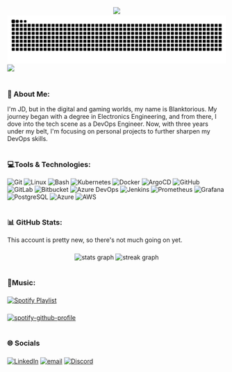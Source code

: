 <div align="center">
  <img height="" src="images/introduction.gif"  />
  
</div>
<img src="https://raw.githubusercontent.com/blanktorious/blanktorious/output/snake.svg" alt="Snake animation" />

<div align="left">
  <img src="https://visitor-badge.laobi.icu/badge?page_id=maurodesouza.maurodesouza&"  />
</div>

###

# <h3>💫 About Me:</h3>
I'm JD, but in the digital and gaming worlds, my name is Blanktorious. My journey began with a degree in Electronics Engineering, and from there, I dove into the tech scene as a DevOps Engineer. Now, with three years under my belt, I'm focusing on personal projects to further sharpen my DevOps skills.

###

# <h3>💻Tools & Technologies:</h3>
![Git](https://img.shields.io/badge/git-%23F05033.svg?style=for-the-badge&logo=git&logoColor=white)
![Linux](https://img.shields.io/badge/linux-%23FCC624.svg?style=for-the-badge&logo=linux&logoColor=black)
![Bash](https://img.shields.io/badge/bash-%234EAA25.svg?style=for-the-badge&logo=gnu-bash&logoColor=white)
![Kubernetes](https://img.shields.io/badge/kubernetes-%23326ce5.svg?style=for-the-badge&logo=kubernetes&logoColor=white)
![Docker](https://img.shields.io/badge/docker-%232496ED.svg?style=for-the-badge&logo=docker&logoColor=white)
![ArgoCD](https://img.shields.io/badge/argocd-%23315DF7.svg?style=for-the-badge&logo=argocd&logoColor=white)
![GitHub](https://img.shields.io/badge/github-%23181717.svg?style=for-the-badge&logo=github&logoColor=white)
![GitLab](https://img.shields.io/badge/gitlab-%23FCA121.svg?style=for-the-badge&logo=gitlab&logoColor=white)
![Bitbucket](https://img.shields.io/badge/bitbucket-%230052CC.svg?style=for-the-badge&logo=bitbucket&logoColor=white)
![Azure DevOps](https://img.shields.io/badge/azure_devops-%230078D4.svg?style=for-the-badge&logo=azure-devops&logoColor=white)
![Jenkins](https://img.shields.io/badge/jenkins-%23D24939.svg?style=for-the-badge&logo=jenkins&logoColor=white)
![Prometheus](https://img.shields.io/badge/prometheus-%23E6522C.svg?style=for-the-badge&logo=prometheus&logoColor=white)
![Grafana](https://img.shields.io/badge/grafana-%23F46800.svg?style=for-the-badge&logo=grafana&logoColor=white)
![PostgreSQL](https://img.shields.io/badge/postgresql-%23336791.svg?style=for-the-badge&logo=postgresql&logoColor=white)
![Azure](https://img.shields.io/badge/azure-%230072C6.svg?style=for-the-badge&logo=microsoftazure&logoColor=white)
![AWS](https://img.shields.io/badge/AWS-%23FF9900.svg?style=for-the-badge&logo=amazon-aws&logoColor=white)

###

# <h3>📊 GitHub Stats:</h3>
This account is pretty new, so there's not much going on yet.

###

<div align="center">
  <img src="https://github-readme-stats.vercel.app/api?username=blanktorious&hide_title=true&hide_rank=true&show_icons=true&include_all_commits=true&count_private=true&disable_animations=false&theme=gotham&hide_border=false" height="150" alt="stats graph"  />
  <img src="https://streak-stats.demolab.com?user=blanktorious&locale=en&mode=daily&theme=gotham&hide_border=false&border_radius=5&date_format=M%20j%5B,%20Y%5D" height="150" alt="streak graph"  />
</div>

###

# <h3>🎵Music:</h3>

###

[![Spotify Playlist](images/introduction.gif)](https://open.spotify.com/playlist/0d8PUDLBlrAiW7zIgoNOaF?si=477e65185787427f)

###

[![spotify-github-profile](https://spotify-github-profile.kittinanx.com/api/view?uid=la709kfwqneebxf5rl9f6ydfp&cover_image=true&theme=novatorem&show_offline=false&background_color=121212&interchange=false&bar_color=00b4cc)](https://spotify-github-profile.kittinanx.com/api/view?uid=la709kfwqneebxf5rl9f6ydfp&redirect=true)

###

# <h3 align="left">🌐 Socials</h3>

###

 [![LinkedIn](https://img.shields.io/badge/LinkedIn-%230077B5.svg?logo=linkedin&logoColor=white)](https://linkedin.com/in/jddemonteverde) [![email](https://img.shields.io/badge/Email-D14836?logo=gmail&logoColor=white)](mailto:johnddemonteverde@gmail.com) [![Discord](https://img.shields.io/badge/Discord-%237289DA.svg?logo=discord&logoColor=white)](https://discord.gg/blanktorious)

###
